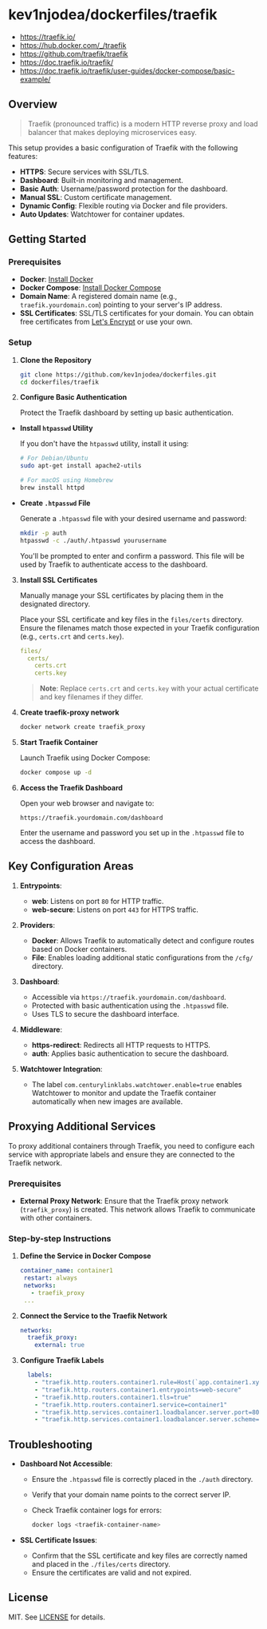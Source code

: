 # kev1njodea/dockerfiles/traefik

- https://traefik.io/
- https://hub.docker.com/_/traefik
- https://github.com/traefik/traefik
- https://doc.traefik.io/traefik/
- https://doc.traefik.io/traefik/user-guides/docker-compose/basic-example/

## Overview

> Traefik (pronounced traffic) is a modern HTTP reverse proxy and load balancer that makes deploying microservices easy.

This setup provides a basic configuration of Traefik with the following features:

- **HTTPS**: Secure services with SSL/TLS.
- **Dashboard**: Built-in monitoring and management.
- **Basic Auth**: Username/password protection for the dashboard.
- **Manual SSL**: Custom certificate management.
- **Dynamic Config**: Flexible routing via Docker and file providers.
- **Auto Updates**: Watchtower for container updates.

## Getting Started

### Prerequisites

- **Docker**: [Install Docker](https://docs.docker.com/get-docker/)
- **Docker Compose**: [Install Docker Compose](https://docs.docker.com/compose/install/)
- **Domain Name**: A registered domain name (e.g., `traefik.yourdomain.com`) pointing to your server's IP address.
- **SSL Certificates**: SSL/TLS certificates for your domain. You can obtain free certificates from [Let's Encrypt](https://letsencrypt.org/) or use your own.

### Setup

1. **Clone the Repository**

    ```bash
    git clone https://github.com/kev1njodea/dockerfiles.git
    cd dockerfiles/traefik
    ```

2. **Configure Basic Authentication**

    Protect the Traefik dashboard by setting up basic authentication.

  - **Install `htpasswd` Utility**

    If you don't have the `htpasswd` utility, install it using:

    ```bash
    # For Debian/Ubuntu
    sudo apt-get install apache2-utils

    # For macOS using Homebrew
    brew install httpd
    ```

  - **Create `.htpasswd` File**

    Generate a `.htpasswd` file with your desired username and password:

    ```bash
    mkdir -p auth
    htpasswd -c ./auth/.htpasswd yourusername
    ```

    You'll be prompted to enter and confirm a password. This file will be used by Traefik to authenticate access to the dashboard.

3. **Install SSL Certificates**

    Manually manage your SSL certificates by placing them in the designated directory.

    Place your SSL certificate and key files in the `files/certs` directory. Ensure the filenames match those expected in your Traefik configuration (e.g., `certs.crt` and `certs.key`).

    ```yaml
    files/
      certs/
        certs.crt
        certs.key
    ```

    > **Note**: Replace `certs.crt` and `certs.key` with your actual certificate and key filenames if they differ.

4. **Create traefik-proxy network**

    ```bash
    docker network create traefik_proxy
    ```

5. **Start Traefik Container**

    Launch Traefik using Docker Compose:

    ```bash
    docker compose up -d
    ```

6. **Access the Traefik Dashboard**

    Open your web browser and navigate to:

    ```
    https://traefik.yourdomain.com/dashboard
    ```

    Enter the username and password you set up in the `.htpasswd` file to access the dashboard.

## Key Configuration Areas

1. **Entrypoints**:
   - **web**: Listens on port `80` for HTTP traffic.
   - **web-secure**: Listens on port `443` for HTTPS traffic.

2. **Providers**:
   - **Docker**: Allows Traefik to automatically detect and configure routes based on Docker containers.
   - **File**: Enables loading additional static configurations from the `/cfg/` directory.

3. **Dashboard**:
   - Accessible via `https://traefik.yourdomain.com/dashboard`.
   - Protected with basic authentication using the `.htpasswd` file.
   - Uses TLS to secure the dashboard interface.

4. **Middleware**:
   - **https-redirect**: Redirects all HTTP requests to HTTPS.
   - **auth**: Applies basic authentication to secure the dashboard.

5. **Watchtower Integration**:
   - The label `com.centurylinklabs.watchtower.enable=true` enables Watchtower to monitor and update the Traefik container automatically when new images are available.

## Proxying Additional Services

To proxy additional containers through Traefik, you need to configure each service with appropriate labels and ensure they are connected to the Traefik network.

### Prerequisites

- **External Proxy Network**: Ensure that the Traefik proxy network (`traefik_proxy`) is created. This network allows Traefik to communicate with other containers.

### Step-by-step Instructions

1. **Define the Service in Docker Compose**

    ```yaml
    container_name: container1
     restart: always
     networks:
       - traefik_proxy
     ...
    ```

2. **Connect the Service to the Traefik Network**

    ```yaml
    networks:
      traefik_proxy:
        external: true
    ```

3. **Configure Traefik Labels**

    ```yaml
      labels:
        - "traefik.http.routers.container1.rule=Host(`app.container1.xyz`)"
        - "traefik.http.routers.container1.entrypoints=web-secure"
        - "traefik.http.routers.container1.tls=true"
        - "traefik.http.routers.container1.service=container1"
        - "traefik.http.services.container1.loadbalancer.server.port=8080"
        - "traefik.http.services.container1.loadbalancer.server.scheme=http"
    ```

## Troubleshooting

- **Dashboard Not Accessible**:
  - Ensure the `.htpasswd` file is correctly placed in the `./auth` directory.
  - Verify that your domain name points to the correct server IP.
  - Check Traefik container logs for errors:

    ```bash
    docker logs <traefik-container-name>
    ```

- **SSL Certificate Issues**:
  - Confirm that the SSL certificate and key files are correctly named and placed in the `./files/certs` directory.
  - Ensure the certificates are valid and not expired.

## License

MIT. See [LICENSE](./LICENSE) for details.
